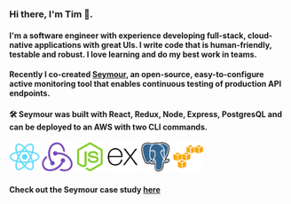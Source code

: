 ### Hi there, I'm Tim 👋.

#### I'm a software engineer with experience developing full-stack, cloud-native applications with great UIs. I write code that is human-friendly, testable and robust. I love learning and do my best work in teams.

#### Recently I co-created [Seymour](https://seymour-active-monitoring.github.io/), an open-source, easy-to-configure active monitoring tool that enables continuous testing of production API endpoints.
#### :hammer_and_wrench: Seymour was built with React, Redux, Node, Express, PostgresQL and can be deployed to an AWS with two CLI commands.

<div align="left">
  <img width="55" src="https://github.com/devicons/devicon/blob/master/icons/react/react-original.svg"/>
  <img width="55" src="https://github.com/devicons/devicon/blob/master/icons/redux/redux-original.svg"/>
  <img width="55" src="https://github.com/devicons/devicon/blob/master/icons/nodejs/nodejs-original.svg"/>
  <img width="55" src="https://github.com/devicons/devicon/blob/master/icons/express/express-original.svg"/>
  <img width="55" src="https://github.com/devicons/devicon/blob/master/icons/postgresql/postgresql-original.svg"/>
  <img width="55" src="https://github.com/devicons/devicon/blob/master/icons/amazonwebservices/amazonwebservices-original.svg"/>
</div>

#### Check out the Seymour case study [here](https://seymour-active-monitoring.github.io/case-study.html) 

